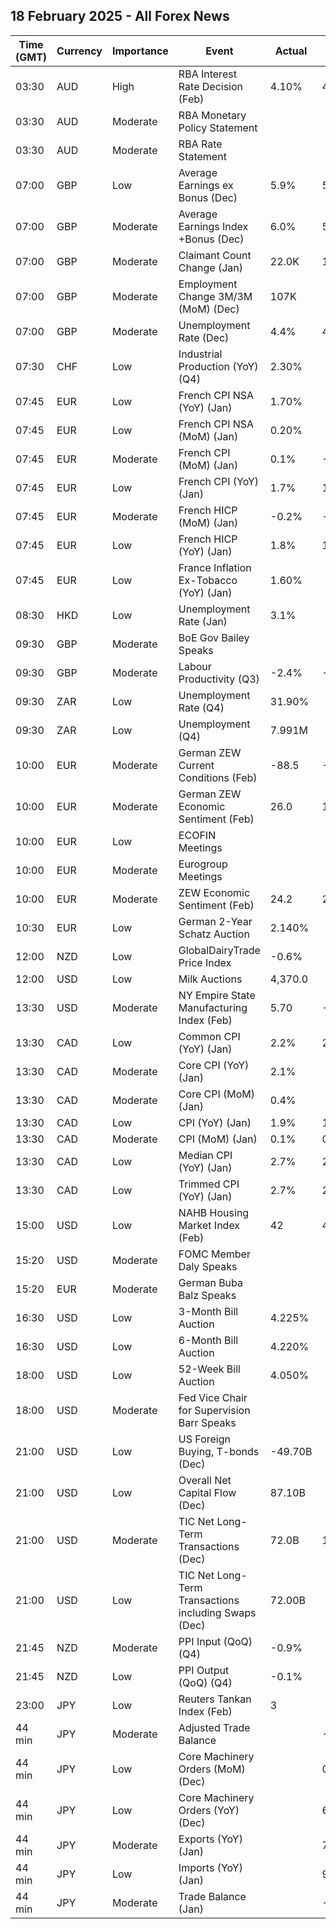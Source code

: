 ## 18 February 2025 - All Forex News

| Time (GMT) | Currency | Importance | Event | Actual | Forecast | Previous |
|------|----------|------------|-------|--------|----------|----------|
| 03:30 | AUD | High | RBA Interest Rate Decision (Feb) | 4.10% | 4.10% | 4.35% |
| 03:30 | AUD | Moderate | RBA Monetary Policy Statement |  |  |  |
| 03:30 | AUD | Moderate | RBA Rate Statement |  |  |  |
| 07:00 | GBP | Low | Average Earnings ex Bonus (Dec) | 5.9% | 5.9% | 5.6% |
| 07:00 | GBP | Moderate | Average Earnings Index +Bonus (Dec) | 6.0% | 5.9% | 5.5% |
| 07:00 | GBP | Moderate | Claimant Count Change (Jan) | 22.0K | 10.0K | -15.1K |
| 07:00 | GBP | Moderate | Employment Change 3M/3M (MoM) (Dec) | 107K |  | 35K |
| 07:00 | GBP | Moderate | Unemployment Rate (Dec) | 4.4% | 4.5% | 4.4% |
| 07:30 | CHF | Low | Industrial Production (YoY) (Q4) | 2.30% |  | 3.10% |
| 07:45 | EUR | Low | French CPI NSA (YoY) (Jan) | 1.70% |  | 1.40% |
| 07:45 | EUR | Low | French CPI NSA (MoM) (Jan) | 0.20% |  | -0.10% |
| 07:45 | EUR | Moderate | French CPI (MoM) (Jan) | 0.1% | -0.1% | 0.2% |
| 07:45 | EUR | Low | French CPI (YoY) (Jan) | 1.7% | 1.4% | 1.3% |
| 07:45 | EUR | Moderate | French HICP (MoM) (Jan) | -0.2% | -0.2% | -0.1% |
| 07:45 | EUR | Low | French HICP (YoY) (Jan) | 1.8% | 1.8% | 1.8% |
| 07:45 | EUR | Low | France Inflation Ex-Tobacco (YoY) (Jan) | 1.60% |  | 1.20% |
| 08:30 | HKD | Low | Unemployment Rate (Jan) | 3.1% |  | 3.1% |
| 09:30 | GBP | Moderate | BoE Gov Bailey Speaks |  |  |  |
| 09:30 | GBP | Moderate | Labour Productivity (Q3) | -2.4% | -0.8% | -0.9% |
| 09:30 | ZAR | Low | Unemployment Rate (Q4) | 31.90% |  | 32.10% |
| 09:30 | ZAR | Low | Unemployment (Q4) | 7.991M |  | 8.011M |
| 10:00 | EUR | Moderate | German ZEW Current Conditions (Feb) | -88.5 | -90.0 | -90.4 |
| 10:00 | EUR | Moderate | German ZEW Economic Sentiment (Feb) | 26.0 | 19.9 | 10.3 |
| 10:00 | EUR | Low | ECOFIN Meetings |  |  |  |
| 10:00 | EUR | Moderate | Eurogroup Meetings |  |  |  |
| 10:00 | EUR | Moderate | ZEW Economic Sentiment (Feb) | 24.2 | 24.3 | 18.0 |
| 10:30 | EUR | Low | German 2-Year Schatz Auction | 2.140% |  | 2.260% |
| 12:00 | NZD | Low | GlobalDairyTrade Price Index | -0.6% |  | 3.7% |
| 12:00 | USD | Low | Milk Auctions | 4,370.0 |  | 4,296.0 |
| 13:30 | USD | Moderate | NY Empire State Manufacturing Index (Feb) | 5.70 | -1.90 | -12.60 |
| 13:30 | CAD | Low | Common CPI (YoY) (Jan) | 2.2% | 2.1% | 2.0% |
| 13:30 | CAD | Moderate | Core CPI (YoY) (Jan) | 2.1% |  | 1.8% |
| 13:30 | CAD | Moderate | Core CPI (MoM) (Jan) | 0.4% |  | -0.3% |
| 13:30 | CAD | Low | CPI (YoY) (Jan) | 1.9% | 1.8% | 1.8% |
| 13:30 | CAD | Moderate | CPI (MoM) (Jan) | 0.1% | 0.1% | -0.4% |
| 13:30 | CAD | Low | Median CPI (YoY) (Jan) | 2.7% | 2.5% | 2.6% |
| 13:30 | CAD | Low | Trimmed CPI (YoY) (Jan) | 2.7% | 2.6% | 2.5% |
| 15:00 | USD | Low | NAHB Housing Market Index (Feb) | 42 | 46 | 47 |
| 15:20 | USD | Moderate | FOMC Member Daly Speaks |  |  |  |
| 15:20 | EUR | Moderate | German Buba Balz Speaks |  |  |  |
| 16:30 | USD | Low | 3-Month Bill Auction | 4.225% |  | 4.225% |
| 16:30 | USD | Low | 6-Month Bill Auction | 4.220% |  | 4.185% |
| 18:00 | USD | Low | 52-Week Bill Auction | 4.050% |  | 4.025% |
| 18:00 | USD | Moderate | Fed Vice Chair for Supervision Barr Speaks |  |  |  |
| 21:00 | USD | Low | US Foreign Buying, T-bonds (Dec) | -49.70B |  | -34.40B |
| 21:00 | USD | Low | Overall Net Capital Flow (Dec) | 87.10B |  | 134.10B |
| 21:00 | USD | Moderate | TIC Net Long-Term Transactions (Dec) | 72.0B | 149.1B | 53.2B |
| 21:00 | USD | Low | TIC Net Long-Term Transactions including Swaps (Dec) | 72.00B |  | 53.20B |
| 21:45 | NZD | Moderate | PPI Input (QoQ) (Q4) | -0.9% |  | 1.9% |
| 21:45 | NZD | Low | PPI Output (QoQ) (Q4) | -0.1% |  | 1.5% |
| 23:00 | JPY | Low | Reuters Tankan Index (Feb) | 3 |  | 2 |
| 44 min | JPY | Moderate | Adjusted Trade Balance |  | -0.26T | -0.03T |
| 44 min | JPY | Low | Core Machinery Orders (MoM) (Dec) |  | 0.4% | 3.4% |
| 44 min | JPY | Low | Core Machinery Orders (YoY) (Dec) |  | 6.9% | 10.3% |
| 44 min | JPY | Moderate | Exports (YoY) (Jan) |  | 7.9% | 2.8% |
| 44 min | JPY | Low | Imports (YoY) (Jan) |  | 9.7% | 1.7% |
| 44 min | JPY | Moderate | Trade Balance (Jan) |  | -2,104.0B | 130.9B |
